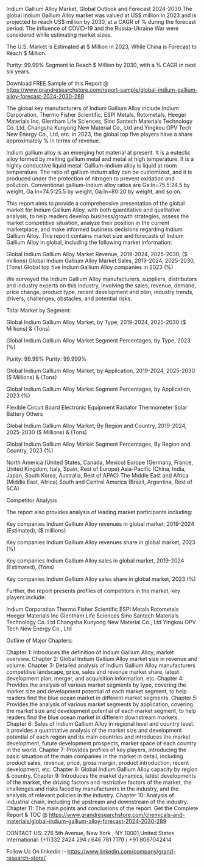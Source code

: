 Indium Gallium Alloy Market, Global Outlook and Forecast 2024-2030
The global Indium Gallium Alloy market was valued at US$ million in 2023 and is projected to reach US$ million by 2030, at a CAGR of % during the forecast period. The influence of COVID-19 and the Russia-Ukraine War were considered while estimating market sizes.

The U.S. Market is Estimated at $ Million in 2023, While China is Forecast to Reach $ Million.

Purity: 99.99% Segment to Reach $ Million by 2030, with a % CAGR in next six years.

Download FREE Sample of this Report @ https://www.grandresearchstore.com/report-sample/global-indium-gallium-alloy-forecast-2024-2030-289

The global key manufacturers of Indium Gallium Alloy include Indium Corporation, Thermo Fisher Scientific, ESPI Metals, Rotometals, Heeger Materials Inc, Glentham Life Sciences, Sino Santech Materials Technology Co. Ltd, Changsha Kunyong New Material Co., Ltd and Yingkou OPV Tech New Energy Co., Ltd, etc. in 2023, the global top five players have a share approximately % in terms of revenue.

Indium gallium alloy is an emerging hot material at present. It is a eutectic alloy formed by melting gallium metal and metal at high temperature. It is a highly conductive liquid metal. Gallium-indium alloy is liquid at room temperature. The ratio of gallium indium alloy can be customized, and it is produced under the protection of nitrogen to prevent oxidation and pollution. Conventional gallium-indium alloy ratios are Ga:In=75.5:24.5 by weight, Ga:In=74.5:25.5 by weight, Ga:In=80:20 by weight, and so on.

This report aims to provide a comprehensive presentation of the global market for Indium Gallium Alloy, with both quantitative and qualitative analysis, to help readers develop business/growth strategies, assess the market competitive situation, analyze their position in the current marketplace, and make informed business decisions regarding Indium Gallium Alloy. This report contains market size and forecasts of Indium Gallium Alloy in global, including the following market information:

Global Indium Gallium Alloy Market Revenue, 2019-2024, 2025-2030, ($ millions)
Global Indium Gallium Alloy Market Sales, 2019-2024, 2025-2030, (Tons)
Global top five Indium Gallium Alloy companies in 2023 (%)

We surveyed the Indium Gallium Alloy manufacturers, suppliers, distributors and industry experts on this industry, involving the sales, revenue, demand, price change, product type, recent development and plan, industry trends, drivers, challenges, obstacles, and potential risks.

Total Market by Segment:

Global Indium Gallium Alloy Market, by Type, 2019-2024, 2025-2030 ($ Millions) & (Tons)

Global Indium Gallium Alloy Market Segment Percentages, by Type, 2023 (%)

Purity: 99.99%
Purity: 99.999%

Global Indium Gallium Alloy Market, by Application, 2019-2024, 2025-2030 ($ Millions) & (Tons)

Global Indium Gallium Alloy Market Segment Percentages, by Application, 2023 (%)

Flexible Circuit Board
Electronic Equipment Radiator
Thermometer
Solar Battery
Others

Global Indium Gallium Alloy Market, By Region and Country, 2019-2024, 2025-2030 ($ Millions) & (Tons)

Global Indium Gallium Alloy Market Segment Percentages, By Region and Country, 2023 (%)

North America (United States, Canada, Mexico)
Europe (Germany, France, United Kingdom, Italy, Spain, Rest of Europe)
Asia-Pacific (China, India, Japan, South Korea, Australia, Rest of APAC)
The Middle East and Africa (Middle East, Africa)
South and Central America (Brazil, Argentina, Rest of SCA)

Competitor Analysis

The report also provides analysis of leading market participants including:

Key companies Indium Gallium Alloy revenues in global market, 2019-2024 (Estimated), ($ millions)

Key companies Indium Gallium Alloy revenues share in global market, 2023 (%)

Key companies Indium Gallium Alloy sales in global market, 2019-2024 (Estimated), (Tons)

Key companies Indium Gallium Alloy sales share in global market, 2023 (%)

Further, the report presents profiles of competitors in the market, key players include:

Indium Corporation
Thermo Fisher Scientific
ESPI Metals
Rotometals
Heeger Materials Inc
Glentham Life Sciences
Sino Santech Materials Technology Co. Ltd
Changsha Kunyong New Material Co., Ltd
Yingkou OPV Tech New Energy Co., Ltd

Outline of Major Chapters:

Chapter 1: Introduces the definition of Indium Gallium Alloy, market overview.
Chapter 2: Global Indium Gallium Alloy market size in revenue and volume.
Chapter 3: Detailed analysis of Indium Gallium Alloy manufacturers competitive landscape, price, sales and revenue market share, latest development plan, merger, and acquisition information, etc.
Chapter 4: Provides the analysis of various market segments by type, covering the market size and development potential of each market segment, to help readers find the blue ocean market in different market segments.
Chapter 5: Provides the analysis of various market segments by application, covering the market size and development potential of each market segment, to help readers find the blue ocean market in different downstream markets.
Chapter 6: Sales of Indium Gallium Alloy in regional level and country level. It provides a quantitative analysis of the market size and development potential of each region and its main countries and introduces the market development, future development prospects, market space of each country in the world.
Chapter 7: Provides profiles of key players, introducing the basic situation of the main companies in the market in detail, including product sales, revenue, price, gross margin, product introduction, recent development, etc.
Chapter 8: Global Indium Gallium Alloy capacity by region & country.
Chapter 9: Introduces the market dynamics, latest developments of the market, the driving factors and restrictive factors of the market, the challenges and risks faced by manufacturers in the industry, and the analysis of relevant policies in the industry.
Chapter 10: Analysis of industrial chain, including the upstream and downstream of the industry.
Chapter 11: The main points and conclusions of the report.
Get the Complete Report & TOC @ https://www.grandresearchstore.com/chemicals-and-materials/global-indium-gallium-alloy-forecast-2024-2030-289

CONTACT US:
276 5th Avenue, New York , NY 10001,United States
International: (+1)332 2424 294 / 646 781 7170 / +91 8087042414

Follow Us On linkedin :- https://www.linkedin.com/company/grand-research-store/
